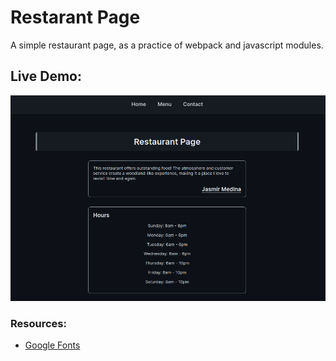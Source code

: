 # Restarant Page
A simple restaurant page, as a practice of webpack and javascript modules.

## Live Demo:

![demo](public/assets/images/demo.png)

### Resources:
- [Google Fonts](https://fonts.google.com/)